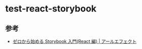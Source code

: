 # test-react-storybook

## 参考

- [ゼロから始める Storybook 入門\(React 編\) \| アールエフェクト](https://reffect.co.jp/html/storybook)
